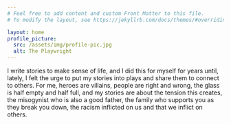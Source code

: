 ```yaml
---
# Feel free to add content and custom Front Matter to this file.
# To modify the layout, see https://jekyllrb.com/docs/themes/#overriding-theme-defaults

layout: home
profile_picture:
  src: /assets/img/profile-pic.jpg
  alt: The Playwright
---
```


<p>
I write stories to make sense of life, and I did this for myself for years
until, lately, I felt the urge to put my stories into plays and share them to
connect to others.  For me, heroes are villains, people are right and wrong,
the glass is half empty and half full, and my stories are about the tension
this creates, the misogynist who is also a good father, the family who
supports you as they break you down, the racism inflicted on us and that we
inflict on others.
</p>
